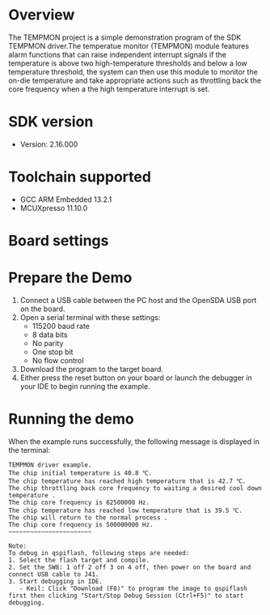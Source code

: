 Overview
========
The TEMPMON project is a simple demonstration program of the SDK TEMPMON driver.The
temperatue monitor (TEMPMON) module features alarm functions that can raise independent
interrupt signals if the temperature is above two high-temperature thresholds and below
a low temperature threshold, the system can then use this module to monitor the on-die
temperature and take appropriate actions such as throttling back the core frequency when
a the high temperature interrupt is set.

SDK version
===========
- Version: 2.16.000

Toolchain supported
===================
- GCC ARM Embedded  13.2.1
- MCUXpresso  11.10.0

Board settings
==============

Prepare the Demo
================
1. Connect a USB cable between the PC host and the OpenSDA USB port on the board.
2. Open a serial terminal with these settings:
    - 115200 baud rate
    - 8 data bits
    - No parity
    - One stop bit
    - No flow control
3. Download the program to the target board.
4. Either press the reset button on your board or launch the debugger in your IDE to begin running the example.

Running the demo
================
When the example runs successfully, the following message is displayed in the terminal:
~~~~~~~~~~~~~~~~~~~~~~~~
TEMPMON driver example.
The chip initial temperature is 40.8 ℃.
The chip temperature has reached high temperature that is 42.7 ℃.
The chip throttling back core frequency to waiting a desired cool down temperature .
The chip core frequency is 62500000 Hz.
The chip temperature has reached low temperature that is 39.5 ℃.
The chip will return to the normal process .
The chip core frequency is 500000000 Hz.
~~~~~~~~~~~~~~~~~~~~~~~

Note:
To debug in qspiflash, following steps are needed:
1. Select the flash target and compile.
2. Set the SW8: 1 off 2 off 3 on 4 off, then power on the board and connect USB cable to J41.
3. Start debugging in IDE.
   - Keil: Click "Download (F8)" to program the image to qspiflash first then clicking "Start/Stop Debug Session (Ctrl+F5)" to start debugging.
